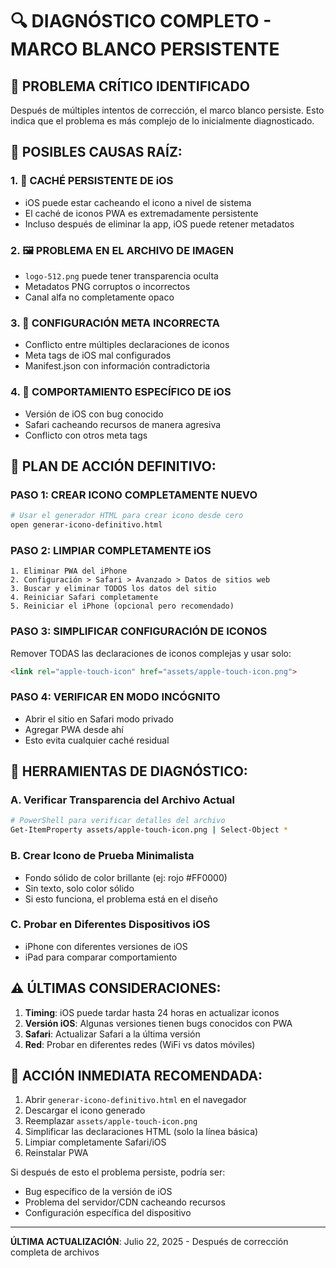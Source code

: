 # 🔍 DIAGNÓSTICO COMPLETO - MARCO BLANCO PERSISTENTE

## 🚨 PROBLEMA CRÍTICO IDENTIFICADO

Después de múltiples intentos de corrección, el marco blanco persiste. Esto indica que el problema es más complejo de lo inicialmente diagnosticado.

## 🔬 POSIBLES CAUSAS RAÍZ:

### 1. 📱 CACHÉ PERSISTENTE DE iOS
- iOS puede estar cacheando el icono a nivel de sistema
- El caché de iconos PWA es extremadamente persistente
- Incluso después de eliminar la app, iOS puede retener metadatos

### 2. 🖼️ PROBLEMA EN EL ARCHIVO DE IMAGEN
- `logo-512.png` puede tener transparencia oculta
- Metadatos PNG corruptos o incorrectos
- Canal alfa no completamente opaco

### 3. 🔧 CONFIGURACIÓN META INCORRECTA
- Conflicto entre múltiples declaraciones de iconos
- Meta tags de iOS mal configurados
- Manifest.json con información contradictoria

### 4. 📱 COMPORTAMIENTO ESPECÍFICO DE iOS
- Versión de iOS con bug conocido
- Safari cacheando recursos de manera agresiva
- Conflicto con otros meta tags

## 🎯 PLAN DE ACCIÓN DEFINITIVO:

### PASO 1: CREAR ICONO COMPLETAMENTE NUEVO
```bash
# Usar el generador HTML para crear icono desde cero
open generar-icono-definitivo.html
```

### PASO 2: LIMPIAR COMPLETAMENTE iOS
```
1. Eliminar PWA del iPhone
2. Configuración > Safari > Avanzado > Datos de sitios web
3. Buscar y eliminar TODOS los datos del sitio
4. Reiniciar Safari completamente
5. Reiniciar el iPhone (opcional pero recomendado)
```

### PASO 3: SIMPLIFICAR CONFIGURACIÓN DE ICONOS
Remover TODAS las declaraciones de iconos complejas y usar solo:
```html
<link rel="apple-touch-icon" href="assets/apple-touch-icon.png">
```

### PASO 4: VERIFICAR EN MODO INCÓGNITO
- Abrir el sitio en Safari modo privado
- Agregar PWA desde ahí
- Esto evita cualquier caché residual

## 🔧 HERRAMIENTAS DE DIAGNÓSTICO:

### A. Verificar Transparencia del Archivo Actual
```bash
# PowerShell para verificar detalles del archivo
Get-ItemProperty assets/apple-touch-icon.png | Select-Object *
```

### B. Crear Icono de Prueba Minimalista
- Fondo sólido de color brillante (ej: rojo #FF0000)
- Sin texto, solo color sólido
- Si esto funciona, el problema está en el diseño

### C. Probar en Diferentes Dispositivos iOS
- iPhone con diferentes versiones de iOS
- iPad para comparar comportamiento

## ⚠️ ÚLTIMAS CONSIDERACIONES:

1. **Timing**: iOS puede tardar hasta 24 horas en actualizar iconos
2. **Versión iOS**: Algunas versiones tienen bugs conocidos con PWA
3. **Safari**: Actualizar Safari a la última versión
4. **Red**: Probar en diferentes redes (WiFi vs datos móviles)

## 🎯 ACCIÓN INMEDIATA RECOMENDADA:

1. Abrir `generar-icono-definitivo.html` en el navegador
2. Descargar el icono generado
3. Reemplazar `assets/apple-touch-icon.png`
4. Simplificar las declaraciones HTML (solo la línea básica)
5. Limpiar completamente Safari/iOS
6. Reinstalar PWA

Si después de esto el problema persiste, podría ser:
- Bug específico de la versión de iOS
- Problema del servidor/CDN cacheando recursos
- Configuración específica del dispositivo

---

**ÚLTIMA ACTUALIZACIÓN**: Julio 22, 2025 - Después de corrección completa de archivos
